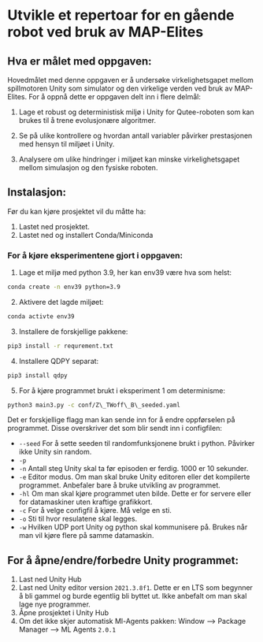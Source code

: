 # Utvikle et repertoar for en gående robot ved bruk av MAP-Elites
## Hva er målet med oppgaven:

 Hovedmålet med denne oppgaven er å undersøke virkelighetsgapet mellom spillmotoren Unity som simulator og den virkelige verden ved bruk av MAP-Elites.
 For å oppnå dette er oppgaven delt inn i flere delmål:
 1. Lage et robust og deterministisk miljø i Unity for Qutee-roboten som kan brukes til å trene evolusjonære algoritmer.
 
 2. Se på ulike kontrollere og hvordan antall variabler påvirker prestasjonen med hensyn til miljøet i Unity.
 
 3. Analysere om ulike hindringer i miljøet kan minske virkelighetsgapet mellom simulasjon og den fysiske roboten.

## Instalasjon:
Før du kan kjøre prosjektet vil du måtte ha:
1. Lastet ned prosjektet.
2. Lastet ned og installert Conda/Miniconda

### For å kjøre eksperimentene gjort i oppgaven:

1.  Lage et miljø med python 3.9, her kan env39 være hva som helst:
```bash
conda create -n env39 python=3.9 
```
2. Aktivere det lagde miljøet:
```bash
conda activte env39
```
3. Installere de forskjellige pakkene:
```bash
pip3 install -r requrement.txt
```
4. Installere QDPY separat:
```bash
pip3 install qdpy
```
5. For å kjøre programmet brukt i eksperiment 1 om determinisme:
```bash
python3 main3.py -c conf/Z\_TWoff\_B\_seeded.yaml
```

Det er forskjellige flagg man kan sende inn for å endre oppførselen på programmet. Disse overskriver det som blir sendt inn i configfilen: 
* ```--seed``` For å sette seeden til randomfunksjonene brukt i python. Påvirker ikke Unity sin random.
* ```-p```
* ```-n``` Antall steg Unity skal ta før episoden er ferdig. 1000 er 10 sekunder.
* ```-e``` Editor modus. Om man skal bruke Unity editoren eller det kompilerte programmet. Anbefaler bare å bruke utvikling av programmet.
* ```-hl``` Om man skal kjøre programmet uten bilde. Dette er for servere eller for datamaskiner uten kraftige grafikkort. 
* ```-c``` For å velge configfil å kjøre. Må velge en sti. 
* ```-o``` Sti til hvor resulatene skal legges. 
* ```-w``` Hvilken UDP port Unity og python skal kommunisere på. Brukes når man vil kjøre flere på samme datamaskin. 


## For å åpne/endre/forbedre Unity programmet:
1. Last ned Unity Hub
2. Last ned Unity editor version ```2021.3.8f1```. Dette er en LTS som begynner å bli gammel og burde egentlig bli byttet ut. Ikke anbefalt om man skal lage nye programmer. 
3. Åpne prosjektet i Unity Hub
4. Om det ikke skjer automatisk Ml-Agents pakken: Window --> Package Manager --> ML Agents ```2.0.1```
